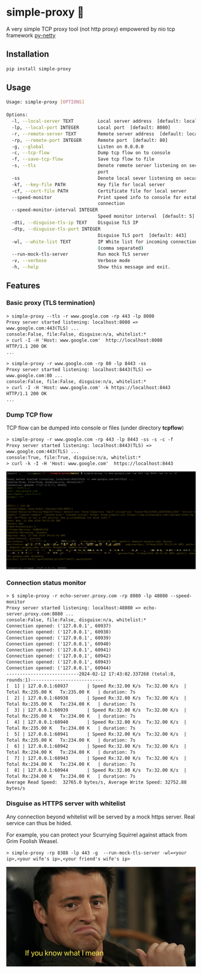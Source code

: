# simple-proxy :rocket:

A very simple TCP proxy tool (not http proxy) empowered by nio tcp framework [py-netty](https://pypi.org/project/py-netty/)





## Installation

```bash
pip install simple-proxy
```

## Usage

```bash
Usage: simple-proxy [OPTIONS]

Options:
  -l, --local-server TEXT         Local server address  [default: localhost]
  -lp, --local-port INTEGER       Local port  [default: 8080]
  -r, --remote-server TEXT        Remote server address  [default: localhost]
  -rp, --remote-port INTEGER      Remote port  [default: 80]
  -g, --global                    Listen on 0.0.0.0
  -c, --tcp-flow                  Dump tcp flow on to console
  -f, --save-tcp-flow             Save tcp flow to file
  -s, --tls                       Denote remote server listening on secure
                                  port
  -ss                             Denote local sever listening on secure port
  -kf, --key-file PATH            Key file for local server
  -cf, --cert-file PATH           Certificate file for local server
  --speed-monitor                 Print speed info to console for established
                                  connection
  --speed-monitor-interval INTEGER
                                  Speed monitor interval  [default: 5]
  -dti, --disguise-tls-ip TEXT    Disguise TLS IP
  -dtp, --disguise-tls-port INTEGER
                                  Disguise TLS port  [default: 443]
  -wl, --white-list TEXT          IP White list for incoming connections
                                  (comma separated)
  --run-mock-tls-server           Run mock TLS server
  -v, --verbose                   Verbose mode
  -h, --help                      Show this message and exit.
```


## Features
### Basic proxy (TLS termination) 
```commandline
> simple-proxy --tls -r www.google.com -rp 443 -lp 8080
Proxy server started listening: localhost:8080 => www.google.com:443(TLS) ...
console:False, file:False, disguise:n/a, whitelist:*
> curl -I -H 'Host: www.google.com'  http://localhost:8080
HTTP/1.1 200 OK
...
```

```commandline
> simple-proxy -r www.google.com -rp 80 -lp 8443 -ss
Proxy server started listening: localhost:8443(TLS) => www.google.com:80 ...
console:False, file:False, disguise:n/a, whitelist:*
> curl -I -H 'Host: www.google.com' -k https://localhost:8443
HTTP/1.1 200 OK
...
```

### Dump TCP flow
TCP flow can be dumped into console or files (under directory __tcpflow__)
```commandline
> simple-proxy -r www.google.com -rp 443 -lp 8443 -ss -s -c -f
Proxy server started listening: localhost:8443(TLS) => www.google.com:443(TLS) ...
console:True, file:True, disguise:n/a, whitelist:*
> curl -k -I -H 'Host: www.google.com'  https://localhost:8443
```
![tcpflow](https://raw.githubusercontent.com/ruanhao/simple-proxy/master/img/tcpflow.png)

### Connection status monitor
```commandline
> $ simple-proxy -r echo-server.proxy.com -rp 8080 -lp 48080 --speed-monitor
Proxy server started listening: localhost:48080 => echo-server.proxy.com:8080 ...
console:False, file:False, disguise:n/a, whitelist:*
Connection opened: ('127.0.0.1', 60937)
Connection opened: ('127.0.0.1', 60938)
Connection opened: ('127.0.0.1', 60939)
Connection opened: ('127.0.0.1', 60940)
Connection opened: ('127.0.0.1', 60941)
Connection opened: ('127.0.0.1', 60942)
Connection opened: ('127.0.0.1', 60943)
Connection opened: ('127.0.0.1', 60944)
---------------------------2024-02-12 17:43:02.337268 (total:8, rounds:1)---------------------------
[  1] | 127.0.0.1:60937       | Speed Rx:32.00 K/s  Tx:32.00 K/s  | Total Rx:235.00 K   Tx:235.00 K   | duration: 7s
[  2] | 127.0.0.1:60938       | Speed Rx:32.00 K/s  Tx:32.00 K/s  | Total Rx:235.00 K   Tx:234.00 K   | duration: 7s
[  3] | 127.0.0.1:60939       | Speed Rx:32.00 K/s  Tx:32.00 K/s  | Total Rx:235.00 K   Tx:234.00 K   | duration: 7s
[  4] | 127.0.0.1:60940       | Speed Rx:32.00 K/s  Tx:32.00 K/s  | Total Rx:235.00 K   Tx:234.00 K   | duration: 7s
[  5] | 127.0.0.1:60941       | Speed Rx:32.00 K/s  Tx:32.00 K/s  | Total Rx:235.00 K   Tx:234.00 K   | duration: 7s
[  6] | 127.0.0.1:60942       | Speed Rx:32.00 K/s  Tx:32.00 K/s  | Total Rx:234.00 K   Tx:234.00 K   | duration: 7s
[  7] | 127.0.0.1:60943       | Speed Rx:32.00 K/s  Tx:32.00 K/s  | Total Rx:234.00 K   Tx:234.00 K   | duration: 7s
[  8] | 127.0.0.1:60944       | Speed Rx:32.00 K/s  Tx:32.00 K/s  | Total Rx:234.00 K   Tx:234.00 K   | duration: 7s
Average Read Speed:  32765.0 bytes/s, Average Write Speed: 32752.88 bytes/s
```

### Disguise as HTTPS server with whitelist
Any connection beyond whitelist will be served by a mock https server. Real service can thus be hided.

For example, you can protect your Scurrying Squirrel against attack from Grim Foolish Weasel.

```commandline
> simple-proxy -rp 8388 -lp 443 -g  --run-mock-tls-server -wl=<your ip>,<your wife's ip>,<your friend's wife's ip> 
```

![joey](https://raw.githubusercontent.com/ruanhao/simple-proxy/master/img/joey.png)


